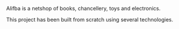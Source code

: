Alifba is a netshop of books, chancellery, toys and electronics.

This project has been built from scratch using several technologies.
